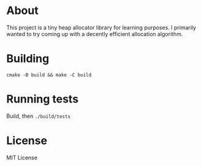 # About
This project is a tiny heap allocator library for learning purposes. I primarily wanted to try coming up with a decently efficient allocation algorithm.

# Building
`cmake -B build && make -C build`

# Running tests
Build, then `./build/tests`

# License
MIT License